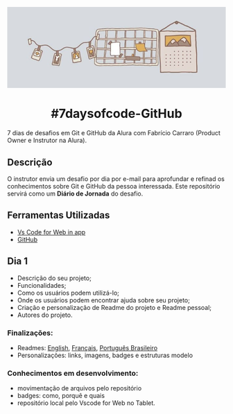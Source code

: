 ![imagem em desenho à mão, em cores pastéis, de uma parede com um calendário de parede, uma grade de avisos e um cordãode fotos](docs/images/capa.jpeg)
<h1 align="center">#7daysofcode-GitHub</h1>
7 dias de desafios em Git e GitHub da Alura com Fabrício Carraro (Product Owner e Instrutor na Alura).

## Descrição
O instrutor envia um desafio por dia por e-mail para aprofundar e refinad os conhecimentos sobre Git e GitHub da pessoa interessada.
Este repositório servirá  como um **Diário de Jornada** do desafio. 

## Ferramentas Utilizadas
- [Vs Code for Web in app](https://vscode.dev/?vscode-lang=pt-br)
- [GitHub](github.com) 


## Dia 1
- Descrição do seu projeto;
- Funcionalidades;
- Como os usuários podem utilizá-lo;
- Onde os usuários podem encontrar ajuda sobre seu projeto;
- Criação e personalização de Readme do projeto e Readme pessoal;
- Autores do projeto.

### Finalizações: 
- Readmes: [English](CamilaSantino.eng.md), [Français](CamilaSantino.fr.md), [Português Brasileiro](CamilaSantino.md)
- Personalizações: links, imagens, badges e estruturas modelo

### Conhecimentos em desenvolvimento:
- movimentação de arquivos pelo repositório
- badges: como, porquê e quais
- repositório local pelo Vscode for Web no Tablet.
  
